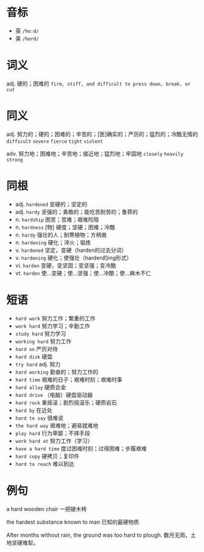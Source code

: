 # 音标

- 英 `/hɑːd/`
- 美 `/hɑrd/`

# 词义

adj. 硬的；困难的
`firm, stiff, and difficult to press down, break, or cut`

# 同义

adj. 努力的；硬的；困难的；辛苦的；[医]确实的；严厉的；猛烈的；冷酷无情的
`difficult` `severe` `fierce` `tight` `violent`

adv. 努力地；困难地；辛苦地；接近地；猛烈地；牢固地
`closely` `heavily` `strong`

# 同根

- adj. `hardened` 变硬的；坚定的
- adj. `hardy` 坚强的；勇敢的；能吃苦耐劳的；鲁莽的
- n. `hardship` 困苦；苦难；艰难险阻
- n. `hardness` [物] 硬度；坚硬；困难；冷酷
- n. `hardy` 强壮的人；耐寒植物；方柄凿
- n. `hardening` 硬化；淬火；锻炼
- v. `hardened` 坚定，变硬（harden的过去分词）
- v. `hardening` 硬化；使强壮（harden的ing形式）
- vi. `harden` 变硬，变坚固；变坚强；变冷酷
- vt. `harden` 使…变硬；使…坚强；使…冷酷；使…麻木不仁

# 短语

- `hard work` 努力工作；繁重的工作
- `work hard` 努力学习；辛勤工作
- `study hard` 努力学习
- `working hard` 努力工作
- `hard on` 严厉对待
- `hard disk` 硬盘
- `try hard` adj. 努力
- `hard working` 勤奋的；努力工作的
- `hard time` 艰难的日子；艰难时刻；艰难时事
- `hard alloy` 硬质合金
- `hard drive` （电脑）硬盘驱动器
- `hard rock` 重摇滚；剧烈摇滚乐；硬质岩石
- `hard by` 在近处
- `hard to say` 很难说
- `the hard way` 艰难地；避易就难地
- `play hard` 行为卑鄙；不择手段
- `work hard at` 努力工作（学习）
- `have a hard time` 度过困难时刻；过得困难；步履艰难
- `hard copy` 硬拷贝；复印件
- `hard to reach` 难以到达

# 例句

a hard wooden chair
一把硬木椅

the hardest substance known to man
已知的最硬物质

After months without rain, the ground was too hard to plough.
数月无雨，土地坚硬难犁。


